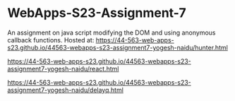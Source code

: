 # WebApps-S23-Assignment-7
An assignment on java script modifying the DOM and using anonymous callback functions.
Hosted at: https://44-563-web-apps-s23.github.io/44563-webapps-s23-assignment7-yogesh-naidu/hunter.html

https://44-563-web-apps-s23.github.io/44563-webapps-s23-assignment7-yogesh-naidu/react.html

https://44-563-web-apps-s23.github.io/44563-webapps-s23-assignment7-yogesh-naidu/delayq.html
